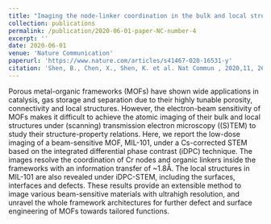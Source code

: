 ```yaml
---
title: "Imaging the node-linker coordination in the bulk and local structures of metal-organic frameworks"
collection: publications
permalink: /publication/2020-06-01-paper-NC-number-4
excerpt: ''
date: 2020-06-01
venue: 'Nature Communication'
paperurl: 'https://www.nature.com/articles/s41467-020-16531-y'
citation: 'Shen, B., Chen, X., Shen, K. et al. Nat Commun , 2020,11, 2692.'
---
```

Porous metal-organic frameworks (MOFs) have shown wide applications in catalysis, gas storage and separation due to their highly tunable porosity, connectivity and local structures. However, the electron-beam sensitivity of MOFs makes it difficult to achieve the atomic imaging of their bulk and local structures under (scanning) transmission electron microscopy ((S)TEM) to study their structure-property relations. Here, we report the low-dose imaging of a beam-sensitive MOF, MIL-101, under a Cs-corrected STEM based on the integrated differential phase contrast (iDPC) technique. The images resolve the coordination of Cr nodes and organic linkers inside the frameworks with an information transfer of ~1.8Å. The local structures in MIL-101 are also revealed under iDPC-STEM, including the surfaces, interfaces and defects. These results provide an extensible method to image various beam-sensitive materials with ultrahigh resolution, and unravel the whole framework architectures for further defect and surface engineering of MOFs towards tailored functions.





